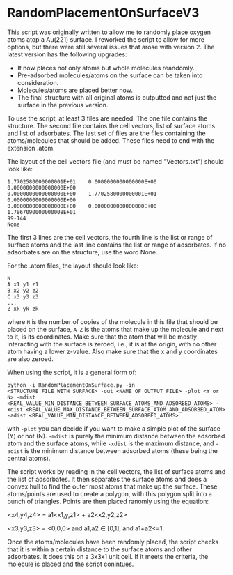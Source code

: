 # RandomPlacementOnSurfaceV3

This script was originally written to allow me to randomly place oxygen atoms atop a Au(221) surface. I reworked the script to allow for more options, but there were still several issues that arose with version 2. The latest version has the following upgrades:
- It now places not only atoms but whole molecules reandomly.
- Pre-adsorbed molecules/atoms on the surface can be taken into consideration.
- Molecules/atoms are placed better now.
- The final structure with all original atoms is outputted and not just the surface in the previous version.

To use the script, at least 3 files are needed.
The one file contains the structure.
The second file contains the cell vectors, list of surface atoms and list of adsorbates.
The last set of files are the files containing the atoms/molecules that should be added. These files need to end with the extension .atom.

The layout of the cell vectors file (and must be named "Vectors.txt") should look like:

```
1.7702580000000001E+01    0.0000000000000000E+00    0.0000000000000000E+00
0.0000000000000000E+00    1.7702580000000001E+01    0.0000000000000000E+00
0.0000000000000000E+00    0.0000000000000000E+00    1.7867090000000008E+01
99-144
None
```

The first 3 lines are the cell vectors, the fourth line is the list or range of surface atoms and the last line contains the list or range of adsorbates. If no adsorbates are on the structure, use the word None.

For the .atom files, the layout should look like:

```
N
A x1 y1 z1
B x2 y2 z2
C x3 y3 z3
...
Z xk yk zk
```

where ```N``` is the number of copies of the molecule in this file that should be placed on the surface, ```A-Z``` is the atoms that make up the molecule and next to it, is its coordinates. Make sure that the atom that will be mostly interacting with the surface is zeroed, i.e., it is at the origin, with no other atom having a lower z-value. Also make sure that the x and y coordinates are also zeroed. 

When using the script, it is a general form of:

```
python -i RandomPlacementOnSurface.py -in <STRUCTURE_FILE_WITH_SURFACE> -out <NAME_OF_OUTPUT_FILE> -plot <Y or N> -mdist <REAL_VALUE_MIN_DISTANCE_BETWEEN_SURFACE_ATOMS_AND_ADSORBED_ATOMS> -xdist <REAL_VALUE_MAX_DISTANCE_BETWEEN_SURFACE_ATOM_AND_ADSORBED_ATOM> -adist <REAL_VALUE_MIN_DISTANCE_BETWEEN_ADSORBED_ATOMS>
```

with ```-plot``` you can decide if you want to make a simple plot of the surface (Y) or not (N). ```-mdist``` is purely the minimum distance between the adsorbed atom and the surface atoms, while ```-xdist``` is the maximum distance, and ```-adist``` is the minimum distance between adsorbed atoms (these being the central atoms). 

The script works by reading in the cell vectors, the list of surface atoms and the list of adsorbates. It then separates the surface atoms and does a convex hull to find the outer most atoms that make up the surface. These atoms/points are used to create a polygon, with this polygon split into a bunch of triangles. Points are then placed ranomly using the equation:

<x4,y4,z4> = a1<x1,y,z1> + a2<x2,y2,z2>

<x3,y3,z3> = <0,0,0>  and a1,a2 ∈ [0,1], and a1+a2<=1.

Once the atoms/molecules have been randomly placed, the script checks that it is within a certain distance to the surface atoms and other adsorbates. It does this on a 3x3x1 unit cell. If it meets the criteria, the molecule is placed and the script conintues.
